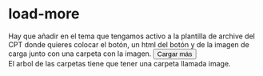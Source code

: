 # load-more

Hay que añadir en el tema que tengamos activo a la plantilla de archive del CPT donde quieres colocar el botón, un html del botón y de la imagen de carga junto con una carpeta con la imagen.
<code><button id="load-more-button">Cargar más</button>
<img id="loading-gif" src="image/cargando.gif" alt="Cargando..." style="display: none;"></code>
El arbol de las carpetas tiene que tener una carpeta llamada image.

